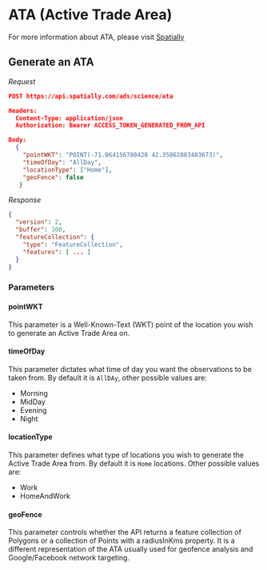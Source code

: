 # ATA (Active Trade Area)

For more information about ATA, please visit [Spatially](https://spatially.com)

## Generate an ATA

_Request_

```json
POST https://api.spatially.com/ads/science/ata

Headers:
  Content-Type: application/json
  Authorization: Bearer ACCESS_TOKEN_GENERATED_FROM_API

Body:
  {
    "pointWKT": "POINT(-71.064156780428 42.35862883483673)",
    "timeOfDay": "AllDay",
    "locationType": ["Home"],
    "geoFence": false
   }
```

_Response_

```json
{
  "version": 2,
  "buffer": 100,
  "featureCollection": {
    "type": "FeatureCollection",
    "features": [ ... ]
  }
}
```

### Parameters

#### pointWKT

This parameter is a Well-Known-Text (WKT) point of the location you wish to generate an Active Trade Area on.

#### timeOfDay

This parameter dictates what time of day you want the observations to be taken from. By default it is `AllDAy`, other possible values are:

* Morning
* MidDay
* Evening
* Night

#### locationType

This parameter defines what type of locations you wish to generate the Active Trade Area from. By default it is `Home` locations. Other possible values are:

* Work
* HomeAndWork

#### geoFence

This parameter controls whether the API returns a feature collection of Polygons or a collection of Points with a radiusInKms property. It is a different representation of the ATA usually used for geofence analysis and Google/Facebook network targeting.
